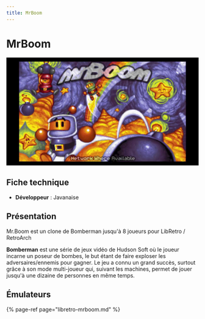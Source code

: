 ```yaml
---
title: MrBoom
---
```


# MrBoom

![](/migration-images/emulateurs/ports/mrboom/image%20%285%29.png)

## Fiche technique

* **Développeur** : Javanaise

## Présentation

Mr.Boom est un clone de Bomberman jusqu'à 8 joueurs pour LibRetro / RetroArch

**Bomberman** est une série de jeux vidéo de Hudson Soft où le joueur incarne un poseur de bombes, le but étant de faire exploser les adversaires/ennemis pour gagner. Le jeu a connu un grand succès, surtout grâce à son mode multi-joueur qui, suivant les machines, permet de jouer jusqu'à une dizaine de personnes en même temps.

## Émulateurs

{% page-ref page="libretro-mrboom.md" %}

